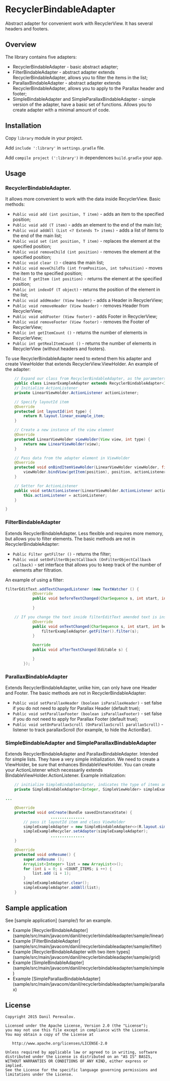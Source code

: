 # RecyclerBindableAdapter

Abstract adapter for convenient work with RecyclerView. It has several headers and footers.

## Overview

The library contains five adapters:
* RecyclerBindableAdapter - basic abstract adapter;
* FilterBindableAdapter - abstract adapter extends RecyclerBindableAdapter, allows you to filter the items in the list;
* ParallaxBindableAdapter - abstract adapter extends RecyclerBindableAdapter, allows you to apply to the Parallax header and footer;
* SimpleBindableAdapter and SimpleParallaxBindableAdapter - simple version of the adapter, have a basic set of functions. Allows you to create
adapter with a minimal amount of code.

## Installation
Copy `library` module in your project.

Add `include ':library'` in `settings.gradle` file.

Add `compile project (':library')` in dependences `build.gradle` your app.

## Usage
### RecyclerBindableAdapter.
It allows more convenient to work with the data inside RecyclerView.
Basic methods:
* `Public void add (int position, T item)` - adds an item to the specified position;
* `Public void add (T item)` - adds an element to the end of the main list;
* `Public void addAll (List <? Extends T> items)` - adds a list of items to the end of the main list;
* `Public void set (int position, T item)` - replaces the element at the specified position;
* `Public void removeChild (int position)` - removes the element at the specified position;
* `Public void clear ()` - cleans the main list;
* `Public void moveChildTo (int fromPosition, int toPosition)` - moves the item to the specified position;
* `Public T getItem (int position)` - returns the element at the specified position;
* `Public int indexOf (T object)` - returns the position of the element in the list;
* `Public void addHeader (View header)` - adds a Header in RecyclerView;
* `Public void removeHeader (View header)` - removes Header from RecyclerView;
* `Public void addFooter (View footer)` - adds Footer in RecyclerView;
* `Public void removeFooter (View footer)` - removes the Footer of RecyclerView;
* `Public int getItemCount ()` - returns the number of elements in RecyclerView;
* `Public int getRealItemCount ()` - returns the number of elements in RecyclerView (without headers and footers).

To use RecyclerBindableAdapter need to extend them his adapter and create ViewHolder that extends RecyclerView.ViewHolder.
An example of the adapter:
```java
    // Expand our class from RecyclerBindableAdapter, as the parameters are        passed to a data type and ViewHolder
    public class LinearExampleAdapter extends RecyclerBindableAdapter<Integer, LinearViewHolder> {
    // Initialize ActionListener
    private LinearViewHolder.ActionListener actionListener;

    // Specify layoutId item
    @Override
    protected int layoutId(int type) {
        return R.layout.linear_example_item;
    }

    // Create a new instance of the view element
    @Override
    protected LinearViewHolder viewHolder(View view, int type) {
        return new LinearViewHolder(view);
    }

    // Pass data from the adapter element in ViewHolder
    @Override
    protected void onBindItemViewHolder(LinearViewHolder viewHolder, final int position, int type) {
        viewHolder.bindView(getItem(position), position, actionListener);
    }

    // Setter for ActionListener
    public void setActionListener(LinearViewHolder.ActionListener actionListener) {
        this.actionListener = actionListener;
    }

}
```
### FilterBindableAdapter
Extends RecyclerBindableAdapter.
Less flexible and requires more memory, but allows you to filter elements.
The basic methods are not in RecyclerBindableAdapter:
* `Public Filter getFilter ()` - returns the filter;
* `Public void setOnFilterObjectCallback (OnFilterObjectCallback callback)` - set interface that allows you to keep track of the number of elements after filtration.

An example of using a filter:
```java
filterEditText.addTextChangedListener (new TextWatcher () {
            @Override
            public void beforeTextChanged(CharSequence s, int start, int count, int after) {
                
            }

    // If you change the text inside filterEditText amended text is inserted as a filter
            @Override
            public void onTextChanged(CharSequence s, int start, int before, int count) {
                filterExampleAdapter.getFilter().filter(s);
            }

            Override
            public void afterTextChanged(Editable s) {

            }
        });
```
### ParallaxBindableAdapter
Extends RecyclerBindableAdapter, unlike him, can only have one Header and Footer.
The basic methods are not in RecyclerBindableAdapter:
* `Public void setParallaxHeader (boolean isParallaxHeader)` - set false if you do not need to apply for Parallax Header (default true);
* `Public void setParallaxFooter (boolean isParallaxFooter)` - set false if you do not need to apply for Parallax Footer (default true);
* `Public void setOnParallaxScroll (OnParallaxScroll parallaxScroll)` - listener to track parallaxScroll (for example, to hide the ActionBar).

### SimpleBindableAdapter and SimpleParallaxBindableAdapter
Extends RecyclerBindableAdapter and ParallaxBindableAdapter. Intended for simple lists.
They have a very simple initialization. We need to create a ViewHolder, be sure that enhances BindableViewHolder.
You can create your ActionListener which necessarily extends BindableViewHolder.ActionListener.
Example initialization:
```java
    // initialize SimpleBindableAdapter, indicates the type of items and ViewHolder inherited from BindableViewHolder
    private SimpleBindableAdapter<Integer, SimpleViewHolder> simpleExampleAdapter;

...

    @Override
    protected void onCreate(Bundle savedInstanceState) {
                    ...............
        // pass it layoutId item and class ViewHolder
        simpleExampleAdapter = new SimpleBindableAdapter<>(R.layout.simple_example_item, SimpleViewHolder.class);
        simpleExampleRecycler.setAdapter(simpleExampleAdapter);
                    ...............
    }

    @Override
    protected void onResume() {
        super.onResume ();
        ArrayList<Integer> list = new ArrayList<>();
        for (int i = 0; i <COUNT_ITEMS; i ++) {
            list.add (i + 1);
        }
        simpleExampleAdapter.clear();
        simpleExampleAdapter.addAll(list);
    }
```
## Sample application

See [sample application] (sample/) for an example.
* Example [RecyclerBindableAdapter] (sample/src/main/javacom/danil/recyclerbindableadapter/sample/linear)
* Example [FilterBindableAdapter] (sample/src/main/javacom/danil/recyclerbindableadapter/sample/filter)
* Example [RecyclerBindableAdapter with two item types] (sample/src/main/javacom/danil/recyclerbindableadapter/sample/grid)
* Example [SimpleBindableAdapter] (sample/src/main/javacom/danil/recyclerbindableadapter/sample/simple)
* Example [SimpleParallaxBindableAdapter] (sample/src/main/javacom/danil/recyclerbindableadapter/sample/parallax)

## License

    Copyright 2015 Danil Perevalov.

    Licensed under the Apache License, Version 2.0 (the "License");
    you may not use this file except in compliance with the License.
    You may obtain a copy of the License at

       http://www.apache.org/licenses/LICENSE-2.0

    Unless required by applicable law or agreed to in writing, software
    distributed under the License is distributed on an "AS IS" BASIS,
    WITHOUT WARRANTIES OR CONDITIONS OF ANY KIND, either express or implied.
    See the License for the specific language governing permissions and
    limitations under the License.